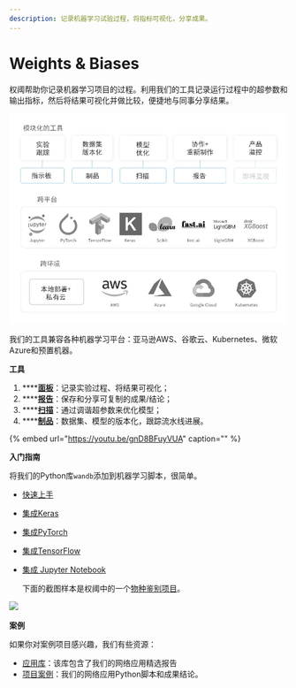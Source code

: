 ```yaml
---
description: 记录机器学习试验过程，将指标可视化，分享成果。
---
```


# Weights & Biases

权阈帮助你记录机器学习项目的过程。利用我们的工具记录运行过程中的超参数和输出指标，然后将结果可视化并做比较，便捷地与同事分享结果。

![](../.gitbook/assets/image.jpeg)

我们的工具兼容各种机器学习平台：亚马逊AWS、谷歌云、Kubernetes、微软Azure和预置机器。

**工具**

1. \*\*\*\*[**面板**](https://docs.wandb.com/app)：记录实验过程、将结果可视化；
2. \*\*\*\*[**报告**](https://docs.wandb.com/reports)：保存和分享可复制的成果/结论；
3. \*\*\*\*[**扫描**](https://docs.wandb.com/sweeps)：通过调谐超参数来优化模型；
4. \*\*\*\*[**制品**](https://docs.wandb.com/artifacts)：数据集、模型的版本化，跟踪流水线进展。

{% embed url="https://youtu.be/gnD8BFuyVUA" caption="" %}

**入门指南**

将我们的Python库`wandb`添加到机器学习脚本，很简单。

* [快速上手](https://app.gitbook.com/@weights-and-biases/s/docs/~/drafts/-MKaPhwzNIegNuInaekR/quickstart)
* [集成Keras](https://app.gitbook.com/@weights-and-biases/s/docs/~/drafts/-MKaPhwzNIegNuInaekR/library/integrations/keras)
* [集成PyTorch ](https://github.com/wandb/gitbook/tree/f7ad30c988fe522f738e058e2d25dabfd045dd0e/@weights-and-biases/s/docs/~/drafts/-MKaPhwzNIegNuInaekR/library/integrations/pytorch/README.md)   
* [集成TensorFlow](https://app.gitbook.com/@weights-and-biases/s/docs/~/drafts/-MKaPhwzNIegNuInaekR/library/integrations/tensorflow)
* [集成 Jupyter Notebook ](https://github.com/wandb/gitbook/tree/f7ad30c988fe522f738e058e2d25dabfd045dd0e/@weights-and-biases/s/docs/~/drafts/-MKaPhwzNIegNuInaekR/library/integrations/jupyter/README.md)

  下面的截图样本是权阈中的一个[物种鉴别项目](https://wandb.ai/stacey/curr_learn/reports?view=stacey%2FSpecies%20Identification)。

![](../.gitbook/assets/screen-shot-2020-08-07-at-1.16.16-pm.png)

**案例**

如果你对案例项目感兴趣，我们有些资源：

* [应用库](https://wandb.ai/gallery)：该库包含了我们的网络应用精选报告
* [项目案例](https://github.com/wandb/gitbook/tree/f7ad30c988fe522f738e058e2d25dabfd045dd0e/@weights-and-biases/s/docs/~/drafts/-MKaPhwzNIegNuInaekR/examples/README.md)：我们的网络应用Python脚本和成果结论。

